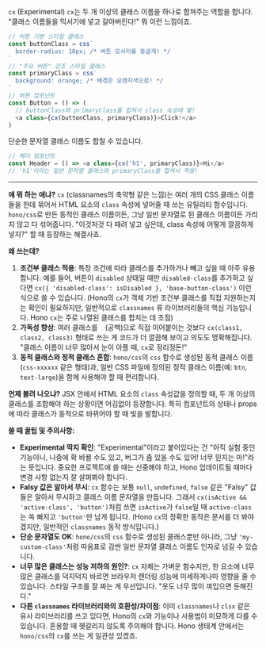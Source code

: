 `cx` (Experimental)
`cx`는 두 개 이상의 클래스 이름을 하나로 합쳐주는 역할을 합니다. "클래스 이름들을 믹서기에 넣고 갈아버린다!" 뭐 이런 느낌이죠.

```typescript
// 버튼 기본 스타일 클래스
const buttonClass = css`
  border-radius: 10px; /* 버튼 모서리를 둥글게! */
`
// "주요 버튼" 강조 스타일 클래스
const primaryClass = css`
  background: orange; /* 배경은 오렌지색으로! */
`
// 버튼 컴포넌트
const Button = () => (
  // buttonClass와 primaryClass를 합쳐서 class 속성에 뙇!
  <a class={cx(buttonClass, primaryClass)}>Click!</a>
)
```

단순한 문자열 클래스 이름도 합칠 수 있습니다.

```typescript
// 헤더 컴포넌트
const Header = () => <a class={cx('h1', primaryClass)}>Hi</a>
// 'h1'이라는 일반 문자열 클래스와 primaryClass를 합쳐서 적용!
```

---

**얘 뭐 하는 애냐?**
`cx` (classnames의 축약형 같은 느낌)는 여러 개의 CSS 클래스 이름들을 한데 묶어서 HTML 요소의 `class` 속성에 넣어줄 때 쓰는 유틸리티 함수입니다. `hono/css`로 만든 동적인 클래스 이름이든, 그냥 일반 문자열로 된 클래스 이름이든 가리지 않고 다 섞어줍니다. "이것저것 다 때려 넣고 싶은데, class 속성에 어떻게 깔끔하게 넣지?" 할 때 등장하는 해결사죠.

**왜 쓰는데?**
1.  **조건부 클래스 적용**: 특정 조건에 따라 클래스를 추가하거나 빼고 싶을 때 아주 유용합니다. 예를 들어, 버튼이 `disabled` 상태일 때만 `disabled-class`를 추가하고 싶다면 `cx({ 'disabled-class': isDisabled }, 'base-button-class')` 이런 식으로 쓸 수 있습니다. (Hono의 `cx`가 객체 기반 조건부 클래스를 직접 지원하는지는 확인이 필요하지만, 일반적으로 `classnames` 류 라이브러리들의 핵심 기능입니다. Hono `cx`는 주로 나열된 클래스를 합치는 데 초점)
2.  **가독성 향상**: 여러 클래스를 ` ` (공백)으로 직접 이어붙이는 것보다 `cx(class1, class2, class3)` 형태로 쓰는 게 코드가 더 깔끔해 보이고 의도도 명확해집니다. "클래스 이름이 너무 많아서 눈이 아플 때, `cx`로 정리정돈!"
3.  **동적 클래스와 정적 클래스 혼합**: `hono/css`의 `css` 함수로 생성된 동적 클래스 이름(`css-xxxxxx` 같은 형태)과, 일반 CSS 파일에 정의된 정적 클래스 이름(예: `btn`, `text-large`)을 함께 사용해야 할 때 편리합니다.

**언제 불려 나오냐?**
JSX 안에서 HTML 요소의 `class` 속성값을 정의할 때, 두 개 이상의 클래스를 조합해야 하는 상황이면 어김없이 등장합니다. 특히 컴포넌트의 상태나 props에 따라 클래스가 동적으로 바뀌어야 할 때 빛을 발합니다.

**쓸 때 꿀팁 및 주의사항:**
*   **Experimental 딱지 확인**: "Experimental"이라고 붙어있다는 건 "아직 실험 중인 기능이니, 나중에 확 바뀔 수도 있고, 버그가 좀 있을 수도 있어! 너무 믿지는 마!"라는 뜻입니다. 중요한 프로젝트에 쓸 때는 신중해야 하고, Hono 업데이트될 때마다 변경 사항 없는지 잘 살펴봐야 합니다.
*   **Falsy 값은 알아서 무시**: `cx` 함수는 보통 `null`, `undefined`, `false` 같은 "Falsy" 값들은 알아서 무시하고 클래스 이름 문자열을 만듭니다. 그래서 `cx(isActive && 'active-class', 'button')`처럼 쓰면 `isActive`가 `false`일 때 `active-class`는 쏙 빠지고 `'button'`만 남게 됩니다. (Hono `cx`의 정확한 동작은 문서를 더 봐야겠지만, 일반적인 `classnames` 동작 방식입니다.)
*   **단순 문자열도 OK**: `hono/css`의 `css` 함수로 생성된 클래스뿐만 아니라, 그냥 `'my-custom-class'`처럼 따옴표로 감싼 일반 문자열 클래스 이름도 인자로 넘길 수 있습니다.
*   **너무 많은 클래스는 성능 저하의 원인?**: `cx` 자체는 가벼운 함수지만, 한 요소에 너무 많은 클래스를 덕지덕지 바르면 브라우저 렌더링 성능에 미세하게나마 영향을 줄 수 있습니다. 스타일 구조를 잘 짜는 게 우선입니다. "옷도 너무 많이 껴입으면 둔해진다."
*   **다른 `classnames` 라이브러리와의 호환성/차이점**: 이미 `classnames`나 `clsx` 같은 유사 라이브러리를 쓰고 있다면, Hono의 `cx`와 기능이나 사용법이 미묘하게 다를 수 있습니다. 혼용할 때 헷갈리지 않도록 주의해야 합니다. Hono 생태계 안에서는 `hono/css`의 `cx`를 쓰는 게 일관성 있겠죠.